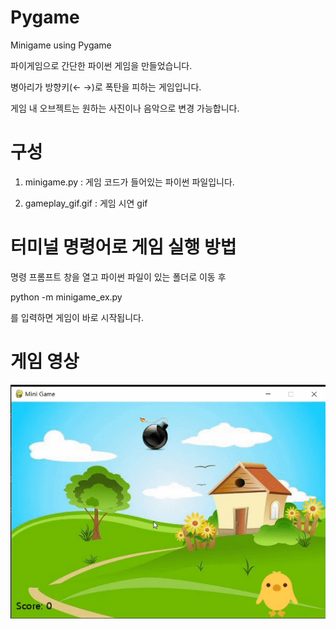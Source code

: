 # Pygame
Minigame using Pygame

파이게임으로 간단한 파이썬 게임을 만들었습니다.

병아리가 방향키(← →)로 폭탄을 피하는 게임입니다.

게임 내 오브젝트는 원하는 사진이나 음악으로 변경 가능합니다.


# 구성

1. minigame.py
 : 게임 코드가 들어있는 파이썬 파일입니다.

2. gameplay_gif.gif
 : 게임 시연 gif

# 터미널 명령어로 게임 실행 방법
명령 프롬프트 창을 열고
파이썬 파일이 있는 폴더로 이동 후

python -m minigame_ex.py

를 입력하면 게임이 바로 시작됩니다.

# 게임 영상

<img src="https://github.com/ElenaLim/Pygame/blob/main/gameplay_gif.gif">
